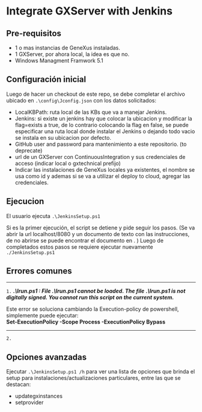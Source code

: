 # Integrate GXServer with Jenkins

## Pre-requisitos
  - 1 o mas instancias de GeneXus instaladas.
  - 1 GXServer, por ahora local, la idea es que no.
  - Windows Managment Framwork 5.1

## Configuración inicial
Luego de hacer un checkout de este repo, se debe completar el archivo ubicado en ``.\config\Jconfig.json`` con los datos solicitados:
  - LocalKBPath: ruta local de las KBs que va a manejar Jenkins.
  - Jenkins: si existe un jenkins hay que colocar la ubicacion y modificar la flag=exists a true, de lo contrario colocando la flag en false, se puede especificar una ruta local donde instalar el Jenkins o dejando todo vacio se instala en su ubicacion por defecto.
  - GitHub user and password para mantenimiento a este repositorio. (to deprecate)
  - url de un GXServer con ContinuousIntegration y sus credenciales de acceso (indicar local o gxtechnical prefijo)
  - Indicar las instalaciones de GeneXus locales ya existentes, el nombre se usa como id y ademas si se va a utilizar el deploy to cloud, agregar las credenciales.

## Ejecucion
El usuario ejecuta ``.\JenkinsSetup.ps1``

Si es la primer ejecución, el script se detiene y pide seguir los pasos.
(Se va abrir la url localhost/8080 y un documento de texto con las instrucciones, de no abrirse se puede encontrar el documento en . )
Luego de completados estos pasos se requiere ejecutar nuevamente ``./JenkinsSetup.ps1``

## Errores comunes
***
``1.`` ***.\Irun.ps1 : File .\Irun.ps1 cannot be loaded. The file***
***.\Irun.ps1 is not digitally signed. You cannot run this script on the current system.***

Este error se soluciona cambiando la Execution-policy de powershell, simplemente puede ejecutar:    
**Set-ExecutionPolicy -Scope Process -ExecutionPolicy Bypass**
***
``2.``

## Opciones avanzadas

Ejecutar ``.\JenkinsSetup.ps1 /h`` para ver una lista de opciones que brinda el setup para instalaciones/actualizaciones particulares, entre las que se destacan:
  - updategxinstances
  - setprovider